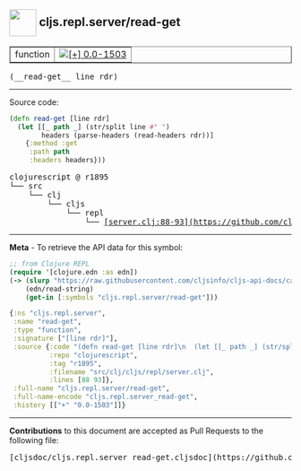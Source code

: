 ## <img width="48px" valign="middle" src="http://i.imgur.com/Hi20huC.png"> cljs.repl.server/read-get

 <table border="1">
<tr>

<td>function</td>
<td><a href="https://github.com/cljsinfo/cljs-api-docs/tree/0.0-1503"><img valign="middle" alt="[+] 0.0-1503" src="https://img.shields.io/badge/+-0.0--1503-lightgrey.svg"></a> </td>
</tr>
</table>

 <samp>
(__read-get__ line rdr)<br>
</samp>

---





Source code:

```clj
(defn read-get [line rdr]
  (let [[_ path _] (str/split line #" ")
        headers (parse-headers (read-headers rdr))]
    {:method :get
     :path path
     :headers headers}))
```

 <pre>
clojurescript @ r1895
└── src
    └── clj
        └── cljs
            └── repl
                └── <ins>[server.clj:88-93](https://github.com/clojure/clojurescript/blob/r1895/src/clj/cljs/repl/server.clj#L88-L93)</ins>
</pre>


---

__Meta__ - To retrieve the API data for this symbol:

```clj
;; from Clojure REPL
(require '[clojure.edn :as edn])
(-> (slurp "https://raw.githubusercontent.com/cljsinfo/cljs-api-docs/catalog/cljs-api.edn")
    (edn/read-string)
    (get-in [:symbols "cljs.repl.server/read-get"]))
```

```clj
{:ns "cljs.repl.server",
 :name "read-get",
 :type "function",
 :signature ["[line rdr]"],
 :source {:code "(defn read-get [line rdr]\n  (let [[_ path _] (str/split line #\" \")\n        headers (parse-headers (read-headers rdr))]\n    {:method :get\n     :path path\n     :headers headers}))",
          :repo "clojurescript",
          :tag "r1895",
          :filename "src/clj/cljs/repl/server.clj",
          :lines [88 93]},
 :full-name "cljs.repl.server/read-get",
 :full-name-encode "cljs.repl.server_read-get",
 :history [["+" "0.0-1503"]]}

```

---

__Contributions__ to this document are accepted as Pull Requests to the following file:

 <pre>
[cljsdoc/cljs.repl.server_read-get.cljsdoc](https://github.com/cljsinfo/cljs-api-docs/blob/master/cljsdoc/cljs.repl.server_read-get.cljsdoc)
</pre>

